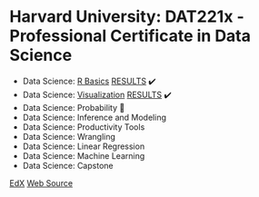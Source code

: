 # Harvard University: DAT221x - Professional Certificate in Data Science


* Data Science: [R Basics](https://www.edx.org/course/r-basics-2) [RESULTS](https://github.com/helpthx/Data_Science/tree/master/EdX/HarvardX:%20PH125.1x%20-%20Data%20Science:%20R%20Basics) :heavy_check_mark: 
* Data Science: [Visualization](https://courses.edx.org/courses/course-v1:HarvardX+PH125.2x+1T2019/course/) [RESULTS](https://github.com/helpthx/Data_Science/tree/master/EdX/Harvard%20University:%20Professional%20Certificate%20in%20Data%20Science/HarvardX:%20PH125.2x%20-%20Data%20Science:%20Visualization) :heavy_check_mark: 
* Data Science: Probability :blue_book:
* Data Science: Inference and Modeling
* Data Science: Productivity Tools
* Data Science: Wrangling
* Data Science: Linear Regression
* Data Science: Machine Learning
* Data Science: Capstone

[EdX](https://www.edx.org/professional-certificate/harvardx-data-science)
[Web Source](https://rafalab.github.io/dsbook/data-visualization-principles.html#exercises-13)
